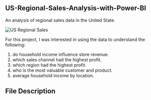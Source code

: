 ## US-Regional-Sales-Analysis-with-Power-BI
An analysis of regional sales data in the United State.


![US Regional Sales](https://user-images.githubusercontent.com/36298235/221129623-7be9809f-e9c9-4046-ae0c-5e4b0532a0a7.JPG)

For this project, I was interested in using the data to understand the following:
1. do household income influence store revenue.
2. which sales channel had the highest profit.
3. which region had the highest profit.
4. who is the most valuable customer and product.
5. average household income by location.

## File Description
